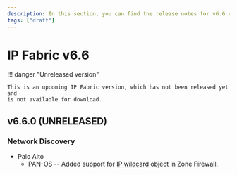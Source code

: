 ```yaml
---
description: In this section, you can find the release notes for v6.6 releases.
tags: ["draft"]
---
```


# IP Fabric v6.6

!!! danger "Unreleased version"

    This is an upcoming IP Fabric version, which has not been released yet and
    is not available for download.

## v6.6.0 (UNRELEASED)

### Network Discovery

- Palo Alto
  - PAN-OS -- Added support for
    [IP wildcard](https://docs.paloaltonetworks.com/pan-os/9-1/pan-os-admin/policy/policy-objects)
    object in Zone Firewall.
